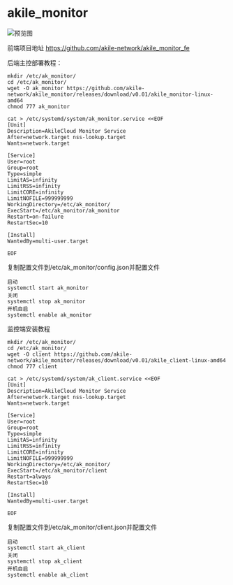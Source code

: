 # akile_monitor

![预览图](https://github.com/akile-network/akile_monitor/blob/main/akile_monitor.jpg?raw=true)

前端项目地址 https://github.com/akile-network/akile_monitor_fe


后端主控部署教程：
```
mkdir /etc/ak_monitor/
cd /etc/ak_monitor/
wget -O ak_monitor https://github.com/akile-network/akile_monitor/releases/download/v0.01/akile_monitor-linux-amd64
chmod 777 ak_monitor

cat > /etc/systemd/system/ak_monitor.service <<EOF
[Unit]
Description=AkileCloud Monitor Service
After=network.target nss-lookup.target
Wants=network.target

[Service]
User=root
Group=root
Type=simple
LimitAS=infinity
LimitRSS=infinity
LimitCORE=infinity
LimitNOFILE=999999999
WorkingDirectory=/etc/ak_monitor/
ExecStart=/etc/ak_monitor/ak_monitor
Restart=on-failure
RestartSec=10

[Install]
WantedBy=multi-user.target

EOF
```


复制配置文件到/etc/ak_monitor/config.json并配置文件

```
启动
systemctl start ak_monitor
关闭
systemctl stop ak_monitor
开机自启
systemctl enable ak_monitor
```


监控端安装教程
```
mkdir /etc/ak_monitor/
cd /etc/ak_monitor/
wget -O client https://github.com/akile-network/akile_monitor/releases/download/v0.01/akile_client-linux-amd64
chmod 777 client

cat > /etc/systemd/system/ak_client.service <<EOF
[Unit]
Description=AkileCloud Monitor Service
After=network.target nss-lookup.target
Wants=network.target

[Service]
User=root
Group=root
Type=simple
LimitAS=infinity
LimitRSS=infinity
LimitCORE=infinity
LimitNOFILE=999999999
WorkingDirectory=/etc/ak_monitor/
ExecStart=/etc/ak_monitor/client
Restart=always
RestartSec=10

[Install]
WantedBy=multi-user.target

EOF
```
复制配置文件到/etc/ak_monitor/client.json并配置文件

```
启动
systemctl start ak_client
关闭
systemctl stop ak_client
开机自启
systemctl enable ak_client
```



